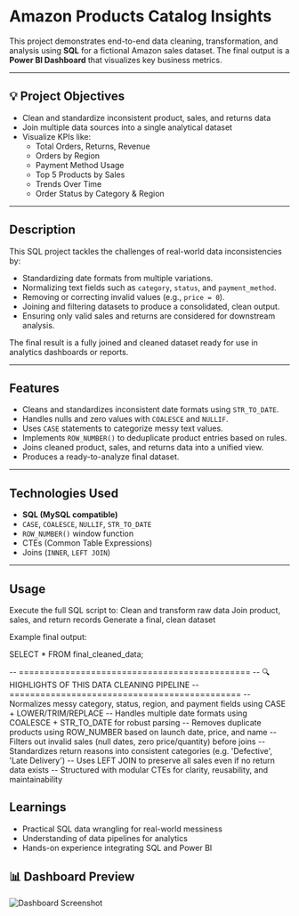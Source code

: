 # Amazon Products Catalog Insights 

This project demonstrates end-to-end data cleaning, transformation, and analysis using **SQL** for a fictional Amazon sales dataset. The final output is a **Power BI Dashboard** that visualizes key business metrics.


---
## 💡 Project Objectives

- Clean and standardize inconsistent product, sales, and returns data
- Join multiple data sources into a single analytical dataset
- Visualize KPIs like:
  - Total Orders, Returns, Revenue
  - Orders by Region
  - Payment Method Usage
  - Top 5 Products by Sales
  - Trends Over Time
  - Order Status by Category & Region

---

##  Description

This SQL project tackles the challenges of real-world data inconsistencies by:

- Standardizing date formats from multiple variations.
- Normalizing text fields such as `category`, `status`, and `payment_method`.
- Removing or correcting invalid values (e.g., `price = 0`).
- Joining and filtering datasets to produce a consolidated, clean output.
- Ensuring only valid sales and returns are considered for downstream analysis.

The final result is a fully joined and cleaned dataset ready for use in analytics dashboards or reports.

---

##  Features

- Cleans and standardizes inconsistent date formats using `STR_TO_DATE`.
- Handles nulls and zero values with `COALESCE` and `NULLIF`.
- Uses `CASE` statements to categorize messy text values.
- Implements `ROW_NUMBER()` to deduplicate product entries based on rules.
- Joins cleaned product, sales, and returns data into a unified view.
- Produces a ready-to-analyze final dataset.

---

##  Technologies Used

- **SQL (MySQL compatible)**
- `CASE`, `COALESCE`, `NULLIF`, `STR_TO_DATE`
- `ROW_NUMBER()` window function
- CTEs (Common Table Expressions)
- Joins (`INNER`, `LEFT JOIN`)

---

 ## Usage

Execute the full SQL script to:
Clean and transform raw data
Join product, sales, and return records
Generate a final, clean dataset

Example final output:

SELECT * FROM final_cleaned_data;

-- =============================================
-- 🔍 HIGHLIGHTS OF THIS DATA CLEANING PIPELINE
-- =============================================
--  Normalizes messy category, status, region, and payment fields using CASE + LOWER/TRIM/REPLACE
--  Handles multiple date formats using COALESCE + STR_TO_DATE for robust parsing
--  Removes duplicate products using ROW_NUMBER based on launch date, price, and name
--  Filters out invalid sales (null dates, zero price/quantity) before joins
--  Standardizes return reasons into consistent categories (e.g. 'Defective', 'Late Delivery')
--  Uses LEFT JOIN to preserve all sales even if no return data exists
--  Structured with modular CTEs for clarity, reusability, and maintainability

##  Learnings

- Practical SQL data wrangling for real-world messiness
- Understanding of data pipelines for analytics
- Hands-on experience integrating SQL and Power BI
## 📊 Dashboard Preview

![Dashboard Screenshot](<img width="1342" height="752" alt="Amazon Dashboard" src="https://github.com/user-attachments/assets/85cb3b6f-4cb0-47a6-84c6-bb47a9f30e6d" />
)


